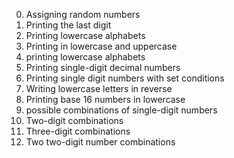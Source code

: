 0. Assigning random numbers
1. Printing the last digit
2. Printing lowercase alphabets
3. Printing in lowercase and uppercase
4. printing lowercase alphabets
5. Printing single-digit decimal numbers
6. Printing single digit numbers with set conditions
7. Writing lowercase letters in reverse
8. Printing base 16 numbers in lowercase
9. possible combinations of single-digit numbers
10. Two-digit combinations
11. Three-digit combinations
12. Two two-digit number combinations
